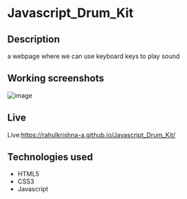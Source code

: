 # Javascript_Drum_Kit
## Description
a webpage where we can use keyboard keys to play sound
## Working screenshots
![image](https://user-images.githubusercontent.com/109454528/235593636-031e6c9b-a0d5-48de-8e55-9c4468251048.png)

## Live
Live:https://rahulkrishna-a.github.io/Javascript_Drum_Kit/

## Technologies used
- HTML5
- CSS3
- Javascript
